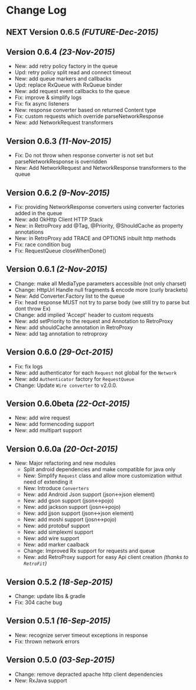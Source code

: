 Change Log
==========

NEXT Version 0.6.5 *(FUTURE-Dec-2015)*
----------------------------------

Version 0.6.4 *(23-Nov-2015)*
----------------------------------
* New: add retry policy factory in the queue
* Upd: retry policy split read and connect timeout
* New: add queue markers and callbacks
* Upd: replace RxQueue with RxQueue binder
* New: add request event callbacks to the queue
* Fix: improve & simplify logs
* Fix: fix async listeners
* New: response converter based on returned Content type
* Fix: custom requests which override parseNetworkResponse
* New: add NetworkRequest transformers

Version 0.6.3 *(11-Nov-2015)*
----------------------------------
* Fix: Do not throw when response converter is not set but parseNetworkResponse is overridden
* New: Add NetworkRequest and NetworkResponse transformers to the queue

Version 0.6.2 *(9-Nov-2015)*
----------------------------------
* Fix: providing NetworkResponse converters using converter factories added in the queue 
* New: add OkHttp Client HTTP Stack
* New: in RetroProxy add @Tag, @Priority, @ShouldCache as property annotations
* New: in RetroProxy add TRACE and OPTIONS inbuilt http methods
* Fix: race condition bug
* Fix: RequestQueue closeWhenDone()

Version 0.6.1 *(2-Nov-2015)*
----------------------------------
* Change: make all MediaType parameters accessible (not only charset)
* Change: HttpUrl Handle null fragments & encode more (curly brackets) 
* New: Add Converter.Factory list to the queue
* Fix: head response MUST not try to parse body (we still try to parse but dont throw Ex)
* Change: add implied 'Accept' header to custom requests
* New: add setPriority to the request and Annotation to RetroProxy
* New: add shouldCache annotation in RetroProxy 
* New: add tag annotation to retroproxy

Version 0.6.0 *(29-Oct-2015)*
----------------------------------
* Fix: fix logs
* New: add authenticator for each `Request` not global for the `Network`
* New: add `Authenticator` factory for `RequestQueue`
* Change: Update `Wire converter` to v2.0.0.


Version 0.6.0beta *(22-Oct-2015)*
----------------------------------
* New: add wire request
* New: add formencoding support
* New: add multipart support


Version 0.6.0a *(20-Oct-2015)*
----------------------------------
* New: Major refactoring and new modules
    * Split android dependencies and make compatible for java only
    * New: Simplify `Request` class and allow more customization withut need of extending it
    * New: Introduce `Converters`
    * New: add Android Json support (json<->json element)
    * New: add gson support (json<->pojo)
    * New: add jackson support (josn<->pojo)
    * New: add jjson support (json<->json element)
    * New: add moshi support (josn<->pojo)
    * New: add protobuf support
    * New: add simplexml support
    * New: add wire support
    * New: add marker caalback
    * Change: Improved Rx support for requests and queue
    * New: add RetroProxy support for easy Api client creation *(thanks to `RetroFit`)*

Version 0.5.2 *(18-Sep-2015)*
----------------------------------
* Change: update libs & gradle
* Fix:    304 cache bug

Version 0.5.1 *(16-Sep-2015)*
----------------------------------
* New: recognize server timeout exceptions in response
* Fix: thrown network errors

Version 0.5.0 *(03-Sep-2015)*
----------------------------------
* Change: remove depracted apache http client dependencies
* New: RxJava support

